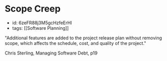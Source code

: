 # Scope Creep
* id: 6zeFR88j3M5gcHzfeErHl
* tags: [[Software Planning]]

"Additional features are added to the project release plan without removing scope, which affects the schedule, cost, and quality of the project."

Chris Sterling, Managing Software Debt, p19